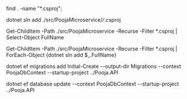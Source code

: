 find . -name "*.csproj";

dotnet sln add ./src/PoojaMicroservice/*/*.csproj

Get-ChildItem -Path ./src/PoojaMicroservice -Recurse -Filter *.csproj | Select-Object FullName

Get-ChildItem -Path ./src/PoojaMicroservice -Recurse -Filter *.csproj | ForEach-Object {dotnet sln add $_.FullName}

dotnet ef migrations add Initial-Create --output-dir Migrations --context PoojaDbContext --startup-project ../Pooja.API 

dotnet ef database update --context PoojaDbContext --startup-project ../Pooja.API